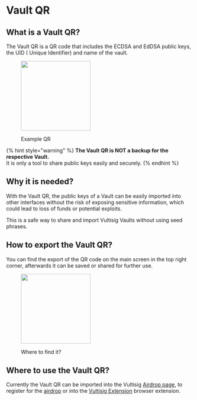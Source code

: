 # Vault QR

## What is a Vault QR?

The Vault QR is a QR code that includes the ECDSA and EdDSA public keys, the UID ( Unique Identifier) and name of the vault.

<figure><img src="../../.gitbook/assets/VultisigQR-Main Vault-828.png" alt="" width="188"><figcaption><p>Example QR</p></figcaption></figure>

{% hint style="warning" %}
**The Vault QR is NOT a backup for the respective Vault.**\
It is only a tool to share public keys easily and securely.
{% endhint %}

## Why it is needed?

With the Vault QR, the public keys of a Vault can be easily imported into other interfaces without the risk of exposing sensitive information, which could lead to loss of funds or potential exploits.

This is a safe way to share and import Vultisig Vaults without using seed phrases.

## How to export the Vault QR?

You can find the export of the QR code on the main screen in the top right corner, afterwards it can be saved or shared for further use.

<figure><img src="../../.gitbook/assets/Simulator Screenshot - iPhone 15 Pro - 2024-10-15 at 20.21.18.png" alt="" width="188"><figcaption><p>Where to find it?</p></figcaption></figure>

## Where to use the Vault QR?

Currently the Vault QR can be imported into the Vultisig [Airdrop page](https://airdrop.vultisig.com/), to register for the [airdrop](../../vultisig-token/airdrop/) or into the [Vultisig Extension](../../vultisig-ecosystem/vulticonnect/README.md) browser extension.

